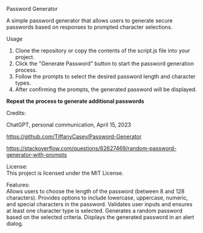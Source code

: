 
Password Generator

A simple password generator that allows users to generate secure passwords based on responses to prompted character selections.


Usage
1. Clone the repository or copy the contents of the script.js file into your project.
2. Click the "Generate Password" button to start the password generation process.
3. Follow the prompts to select the desired password length and character types.
4. After confirming the prompts, the generated password will be displayed.

**Repeat the process to generate additional passwords**

Credits:

ChatGPT, personal communication, April 15, 2023

https://github.com/TiffanyCasey/Password-Generator

https://stackoverflow.com/questions/62627469/random-password-generator-with-prompts 

License:	
This project is licensed under the MIT License.

Features:	
Allows users to choose the length of the password (between 8 and 128 characters).
Provides options to include lowercase, uppercase, numeric, and special characters in the password.
Validates user inputs and ensures at least one character type is selected.
Generates a random password based on the selected criteria.
Displays the generated password in an alert dialog.


